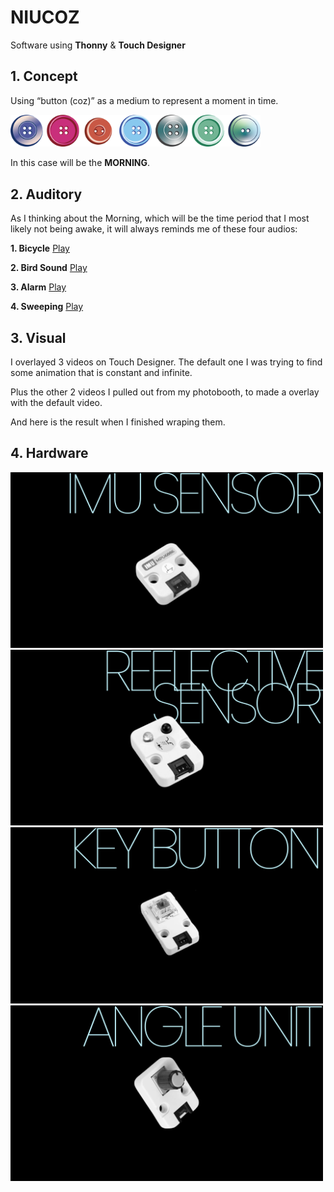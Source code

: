 # NIUCOZ

Software using **Thonny** & **Touch Designer**

## 1. Concept
Using “button (coz)” as a medium to represent a moment in time.

<img src="pic/niucoz_1.png" alt="niucoz" width="400"/>

In this case will be the **MORNING**.


## 2. Auditory
As I thinking about the Morning, which will be the time period that I most likely not being awake, it will always reminds me of these four audios:


**1. Bicycle**
[Play](mov/bicycle.mov)


**2. Bird Sound**
[Play](mov/birdsong.mov)


**3. Alarm**
[Play](mov/alarm.mov)


**4. Sweeping**
[Play](mov/sweep.mov)


## 3. Visual
I overlayed 3 videos on Touch Designer. 
The default one I was trying to find some animation that is constant and infinite.

Plus the other 2 videos I pulled out from my photobooth, to made a overlay with the default video.

And here is the result when I finished wraping them.


## 4. Hardware
<img src="pic/17.png" width="500"/>
<img src="pic/18.png" width="500"/>
<img src="pic/19.png" width="500"/>
<img src="pic/20.png" width="500"/>
